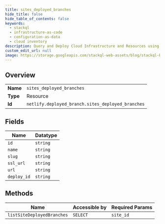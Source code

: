 ```yaml
---
title: sites_deployed_branches
hide_title: false
hide_table_of_contents: false
keywords:
  - stackql
  - infrastructure-as-code
  - configuration-as-data
  - cloud inventory
description: Query and Deploy Cloud Infrastructure and Resources using SQL
custom_edit_url: null
image: https://storage.googleapis.com/stackql-web-assets/blog/stackql-blog-post-featured-image.png
---
```

  
    

## Overview
<table><tbody>
<tr><td><b>Name</b></td><td><code>sites_deployed_branches</code></td></tr>
<tr><td><b>Type</b></td><td>Resource</td></tr>
<tr><td><b>Id</b></td><td><code>netlify.deployed_branch.sites_deployed_branches</code></td></tr>
</tbody></table>

## Fields
| Name | Datatype |
| ---- | -------- |
| `id` | `string` |
| `name` | `string` |
| `slug` | `string` |
| `ssl_url` | `string` |
| `url` | `string` |
| `deploy_id` | `string` |
## Methods
| Name | Accessible by | Required Params |
| ---- | ------------- | --------------- |
| `listSiteDeployedBranches` | `SELECT` | `site_id` |
